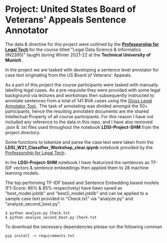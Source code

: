 # Project: United States Board of Veterans' Appeals Sentence Annotator

The data & directive for this project were outlined by the <b> <a href= "https://www.in.tum.de/legaltech/home/"> Professorship for Legal Tech</a> </b> for the course titled "Legal Data Science & Informatics (IN2395)" taught during Winter 2021-22 at the <b> Technical University of Munich </b>. 

In the project we are tasked with developing a sentence level annotator for case text originating from the US Board of Veterans' Appeals. 

As a part of this project the course participants were tasked with manually labelling legal cases. As a pre-requisite they were provided with some legal background via lectures and workshops then subsequently instructed to annotate sentences from a total of 141 BVA cases using the <a href="https://gloss2.savelka.net/"> Gloss Legal Annotator Tool </a>. The task of annotating was divided amongst the 50+ participants, hence the resulting annotated documents are the shared Intellectual Property of all course participants. For this reason I have not included any reference to the data in this repo, and I have also removed .json & .txt files used throughout the notebook <b>LDSI-Project-SHM</b> from the project directory.

Some functions to tokenize and parse the case text were taken from the <b>LDSI_W21_Classifier_Workshop_clear.ipynb</b> notebook provided by the <a href= "https://www.in.tum.de/legaltech/home/"> Professorship for Legal Tech</a> </b>.

In the <b>LDSI-Project-SHM</b> notebook I have featurized the sentences as TF-IDF vectors & sentence embeddings then applied them to 28 machine learning models.

The top performing TF-IDF based and Sentence Embedding based models (F1-Score: 86% & 85% respectively) have been saved as "best_model.joblib" and "best2_model.joblib" and can be applied to a sample case text provided in "Check.txt" via "analyze.py" and "analyze_second_best.py".

```
$ python analyze.py Check.txt
$ python analyze_second_best.py Check.txt
```

To download the necessary dependencies please run the following comman
```
pip install -r requirements.txt
```


